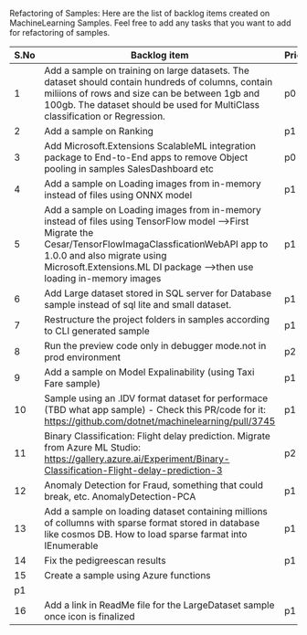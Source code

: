 Refactoring of Samples: Here are the list of backlog items created on MachineLearning Samples. Feel free to add any tasks that you want to add for refactoring of samples.

| S.No | Backlog item                                                                                                                                                                                                                                                               | Priority | Status     |
|------|-------------------------------------------------------------------------------------------------------------------------------------------------------------------------------------------------------------------------------------------------------------------------|----------|------------|
| 1    | Add a sample on training on large datasets. The dataset should contain hundreds of columns, contain miliions of rows and size can be between 1gb and 100gb. The dataset should be used for MultiClass classification or Regression.                                     | p0       |Done |
| 2    | Add a sample on Ranking                                                                                                                                                                                                                                                 | p1       |            |
| 3    | Add Microsoft.Extensions ScalableML integration package to End-to-End apps to remove Object pooling in samples SalesDashboard etc                                                                                                                                       | p0       | Done       |
| 4    | Add a sample on Loading images from in-memory instead of files using ONNX model                                                                                                                                                                                         | p1       |            |
| 5    | Add a sample on Loading images from in-memory instead of files using TensorFlow model     -->First Migrate the Cesar/TensorFlowImagaClassficationWebAPI app to 1.0.0 and also migrate using Microsoft.Extensions.ML DI package     -->then use loading in-memory images | p1       |            |
| 6    | Add Large dataset stored in SQL server for Database sample instead of sql lite and small dataset.                                                                                                                                                                       | p1       |            |
| 7    | Restructure the project folders in samples according to CLI generated sample                                                                                                                                                                                            | p1       |            |
| 8    | Run the preview code only in debugger mode.not in prod environment                                                                                                                                                                                                      | p2       |   Done     |
| 9    | Add a sample on Model Expalinability (using Taxi Fare sample)                                                                                                                                                                                                           | p1       |            |
| 10   | Sample using an .IDV format dataset for performace (TBD what app sample) - Check this PR/code for it: https://github.com/dotnet/machinelearning/pull/3745                                                                                                               | p1       |            |
| 11   | Binary Classification: Flight delay prediction. Migrate from Azure ML Studio: https://gallery.azure.ai/Experiment/Binary-Classification-Flight-delay-prediction-3                                                                                                       | p2       |            |
| 12   | Anomaly Detection for Fraud, something that could break, etc. AnomalyDetection-PCA                                                                                                                                                                                      | p1       |            |
| 13   |  Add a sample on loading dataset containing millions of collumns with sparse format stored in database like cosmos DB. How to load sparse farmat into IEnumerable                                                                                                     | p1       |            |
| 14   |  Fix the pedigreescan results                                                                                                    | p1       |            |
| 15   |  Create a sample using Azure functions
| p1       |            |
| 16   |  Add a link in ReadMe file for the LargeDataset sample once icon is finalized                                                    | p1       |            |
